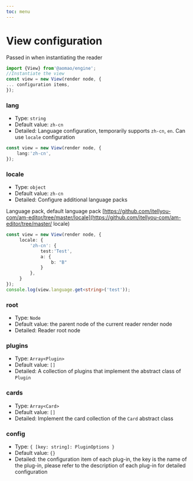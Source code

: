 ```yaml
---
toc: menu
---
```


# View configuration

Passed in when instantiating the reader

```ts
import {View} from'@aomao/engine';
//Instantiate the view
const view = new View(render node, {
... configuration items,
});
```

### lang

-   Type: `string`
-   Default value: `zh-cn`
-   Detailed: Language configuration, temporarily supports `zh-cn`, `en`. Can use `locale` configuration

```ts
const view = new View(render node, {
    lang:'zh-cn',
});
```

### locale

-   Type: `object`
-   Default value: `zh-cn`
-   Detailed: Configure additional language packs

Language pack, default language pack [https://github.com/itellyou-com/am-editor/tree/master/locale](https://github.com/itellyou-com/am-editor/tree/master/ locale)

```ts
const view = new View(render node, {
     locale: {
         'zh-cn': {
             test:'Test',
             a: {
                 b: "B"
             }
         },
     }
});
console.log(view.language.get<string>('test'));
```

### root

-   Type: `Node`
-   Default value: the parent node of the current reader render node
-   Detailed: Reader root node

### plugins

-   Type: `Array<Plugin>`
-   Default value: `[]`
-   Detailed: A collection of plugins that implement the abstract class of `Plugin`

### cards

-   Type: `Array<Card>`
-   Default value: `[]`
-   Detailed: Implement the card collection of the `Card` abstract class

### config

-   Type: `{ [key: string]: PluginOptions }`
-   Default value: `{}`
-   Detailed: the configuration item of each plug-in, the key is the name of the plug-in, please refer to the description of each plug-in for detailed configuration
